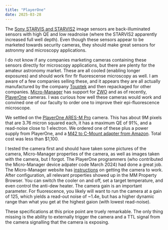 ```yaml
---
title: "PlayerOne"
date: 2025-03-28
---
```


The [Sony STARVIS and STARVIS2](https://www.sony-semicon.com/en/technology/security/index.html) image sensors are back-illuminated sensors with high QE and low readnoise (where the STARVIS2 apparently increased full well depth).  Even though these sensors appear to be marketed towards security cameras, they should make great sensors for astronmy and microscopy applications.  

I do not know if any companies marketing cameras containing these sensors directly for microscopy applications, but there are plenty for the amateur astronomy market.  These are all cooled (enabling longer exposures) and should work finr flr fluorescense microscopy as well.  I am aware of a few companies selling these, and it appears they are all actually manufactured by the company [Touptek](https://www.touptekphotonics.com/) and then repackaged for other companies.  [Micro-Manager](https://micro-manager.org) has support for [ZWO](https://www.zwoastro.com/) and as of recently, [PlayerOne](https://player-one-astronomy.com/) cameras.  I was curious how well these cameras would work and convined one of our faculty to order one to improve their epi-fluorescence microscope.

We settled on the [PlayerOne ARES-M Pro](https://player-one-astronomy.com/product/ares-m-pro-usb3-0-mono-camera-imx533/) camera.  This has about 9M pixels that are 3.76 micron squared each, it has a maximum QE of 91%, and a read-noise close to 1 electron.  We ordered one of these plus a power supply from PlayerOne, and a [M42 to C-Mount adapter from Amazon](https://www.amazon.com/Adapter-Connection-Microscope-Industrial-Accessories/dp/B0D83S2TM7?gQT=0&th=1).  Total cost was less than $1,100.

I tested the camera first and should have taken some pictures of the camera, Micro-Manager properties of the camera, as well as images taken with the camera, but I forgot.  The PlayerOne programmers (who contributed the Micro-Manager device adpater code March 2024) had done a great job.  The Micro-Manager website has [instructions](https://micro-manager.org/PlayerOne) on getting the camera to work.  After configuration, all relevant properties showed up in the MM Property Browser.  You can switch the cooler on and off, set a target temperature, and even control the anti-dew heater.  The camera gain is an important parameter.  For fluorescence, you likely will want to run the camera at a gain of 125, which yields a read-out noise of ~1.4e, but has a higher dynamic range than what you get at the highest gaion (with lowest read-noise).  

These specifications at this price point are truely remarkable.  The only thing missing is the ability to externally trigger the camera and a TTL signal from the camera signalling that the camera is exposing.  
